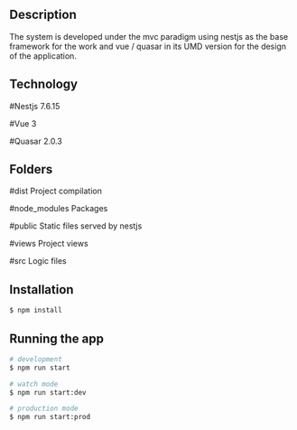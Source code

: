 ## Description

The system is developed under the mvc paradigm using nestjs as the base framework for the work and vue / quasar in its UMD version for the design of the application.

## Technology

#Nestjs 
7.6.15

#Vue
3

#Quasar
2.0.3

## Folders

#dist
Project compilation

#node_modules
Packages

#public 
Static files served by nestjs

#views 
Project views

#src
Logic files

## Installation

```bash
$ npm install
```

## Running the app

```bash
# development
$ npm run start

# watch mode
$ npm run start:dev

# production mode
$ npm run start:prod
```
